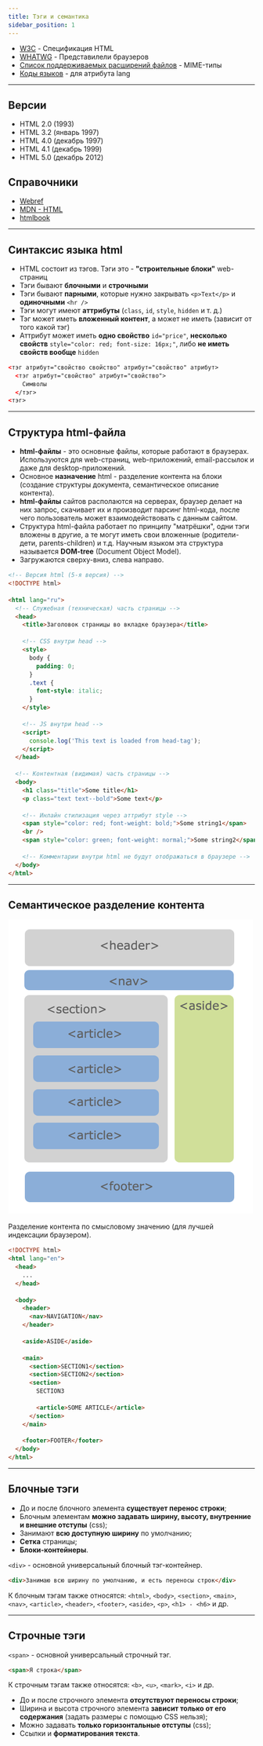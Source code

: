 ```yaml
---
title: Тэги и семантика
sidebar_position: 1
---
```


- [W3C](https://www.w3.org/) - Спецификация HTML
- [WHATWG](https://whatwg.org/) - Представилели браузеров
- [Список поддерживаемых расширений файлов](https://webref.ru/html/value/mime) - MIME-типы
- [Коды языков](https://webref.ru/html/value/lang) - для атрибута lang

---

## Версии

- HTML 2.0 (1993)
- HTML 3.2 (январь 1997)
- HTML 4.0 (декабрь 1997)
- HTML 4.1 (декабрь 1999)
- HTML 5.0 (декабрь 2012)

## Справочники

- [Webref](https://webref.ru/html)
- [MDN - HTML](https://developer.mozilla.org/ru/docs/Web/HTML)
- [htmlbook](http://htmlbook.ru/html/)

---

## Синтаксис языка html

- HTML состоит из тэгов. Тэги это - **"строительные блоки"** web-страниц
- Тэги бывают **блочными** и **строчными**
- Тэги бывают **парными**, которые нужно закрывать `<p>Text</p>` и **одиночными** `<hr />`
- Тэги могут имеют **аттрибуты** (`class`, `id`, `style`, `hidden` и т. д.)
- Тэг может иметь **вложенный контент**, а может не иметь (зависит от того какой тэг)
- Аттрибут может иметь **одно свойство** `id="price"`, **несколько свойств** `style="color: red; font-size: 16px;"`, либо **не иметь свойств вообще** `hidden`

```html
<тэг атрибут="свойство свойство" атрибут="свойство" атрибут>
  <тэг атрибут="свойство" атрибут="свойство">
    Символы
  </тэг>
<тэг>
```

---

## Структура html-файла

- **html-файлы** - это основные файлы, которые работают в браузерах. Используются для web-страниц, web-приложений, email-рассылок и даже для desktop-приложений.
- Основное **назначение** html - разделение контента на блоки (создание структуры документа, семантическое описание контента).
- **html-файлы** сайтов располаются на серверах, браузер делает на них запроc, скачивает их и производит парсинг html-кода, после чего пользователь может взаимодействовать с данным сайтом.
- Структура html-файла работает по принципу "матрёшки", одни тэги вложены в другие, а те могут иметь свои вложенные (родители-дети, parents-children) и т.д. Научным языком эта структура называется **DOM-tree** (Document Object Model).
- Загружаются сверху-вниз, слева направо.

```html title="index.html"
<!-- Версия html (5-я версия) -->
<!DOCTYPE html>

<html lang="ru">
  <!-- Служебная (техническая) часть страницы -->
  <head>
    <title>Заголовок страницы во вкладке браузера</title>

    <!-- CSS внутри head -->
    <style>
      body {
        padding: 0;
      }
      .text {
        font-style: italic;
      }
    </style>

    <!-- JS внутри head -->
    <script>
      console.log('This text is loaded from head-tag');
    </script>
  </head>

  <!-- Контентная (видимая) часть страницы -->
  <body>
    <h1 class="title">Some title</h1>
    <p class="text text--bold">Some text</p>

    <!-- Инлайн стилизация через аттрибут style -->
    <span style="color: red; font-weight: bold;">Some string1</span>
    <br />
    <span style="color: green; font-weight: normal;">Some string2</span>

    <!-- Комментарии внутри html не будут отображаться в браузере -->
  </body>
</html>
```

---

## Семантическое разделение контента

![agile](/img/html/semantic.png)

Разделение контента по смысловому значению (для лучшей индексации браузером).

```html
<!DOCTYPE html>
<html lang="en">
  <head>
    ...
  </head>

  <body>
    <header>
      <nav>NAVIGATION</nav>
    </header>

    <aside>ASIDE</aside>

    <main>
      <section>SECTION1</section>
      <section>SECTION2</section>
      <section>
        SECTION3

        <article>SOME ARTICLE</article>
      </section>
    </main>

    <footer>FOOTER</footer>
  </body>
</html>
```

---

## Блочные тэги

- До и после блочного элемента **существует перенос строки**;
- Блочным элементам **можно задавать ширину, высоту, внутренние и внешние отступы** (css);
- Занимают **всю доступную ширину** по умолчанию;
- **Cетка** страницы;
- **Блоки-контейнеры**.

`<div>` - основной универсальный блочный тэг-контейнер.

```html
<div>Занимаю всю ширину по умолчанию, и есть переносы строк</div>
```

К блочным тэгам также относятся: `<html>`, `<body>`, `<section>`, `<main>`, `<nav>`, `<article>`, `<header>`, `<footer>`, `<aside>`, `<p>`, `<h1> - <h6>` и др.

---

## Строчные тэги

`<span>` - основной универсальный строчный тэг.

```html
<span>Я строка</span>
```

К строчным тэгам также относятся: `<b>`, `<u>`, `<mark>`, `<i>` и др.

- До и после строчного элемента **отсутствуют переносы строки**;
- Ширина и высота строчного элемента **зависит только от его содержания** (задать размеры с помощью CSS нельзя);
- Можно задавать **только горизонтальные отступы** (css);
- Cсылки и **форматирования текста**.
